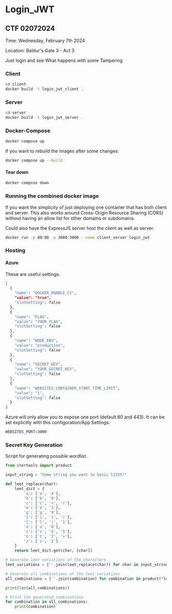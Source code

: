 # Login_JWT

## CTF 02072024

Time: Wednesday, February 7th 2024

Location:  Baldur's Gate 3 - Act 3

Just login and see What happens with some Tampering



### Client

```sh
cd client
docker build -t login_jwt_client .
```

### Server
```sh
cd server
docker build -t login_jwt_server .
```


### Docker-Compose

```sh
docker compose up
```

If you want to rebuild the images after some changes:
```sh
docker compose up --build
```

#### Tear down
```sh
docker compose down
```


### Running the combined docker image
If you want the simplicity of just deploying one container that has both client and server.  This also works around Cross-Origin Resource Sharing (CORS) without having an allow list for other domains or subdomains.

Could also have the ExpressJS server host the client as well as server.
```sh
docker run -p 80:80 -p 3000:3000 --name client_server login_jwt
```


### Hosting

#### Azure

These are useful settings:
```sh
[
  {
    "name": "DOCKER_ENABLE_CI",
    "value": "true",
    "slotSetting": false
  },
  {
    "name": "FLAG",
    "value": "YOUR_FLAG",
    "slotSetting": false
  },
  {
    "name": "NODE_ENV",
    "value": "production",
    "slotSetting": false
  },
  {
    "name": "SECRET_KEY",
    "value": "YOUR_SECRET_KEY",
    "slotSetting": false
  },
  {
    "name": "WEBSITES_CONTAINER_START_TIME_LIMIT",
    "value": "1",
    "slotSetting": false
  }
]
```

Azure will only allow you to expose one port (default 80 and 443).  It can be set explicitly with this configuration/App Settings:
```sh
WEBSITES_PORT=3000
```

### Secret Key Generation

Script for generating possible wordlist.
```python
from itertools import product

input_string = "Some string you want to basic l333t!"

def leet_replace(char):
    leet_dict = {
        'a': ['a', '4'],
        'b': ['b', '8'],
        'c': ['c', '<', '('],
        'e': ['e', '3'],
        'g': ['g', '9'],
        'i': ['i', '1', '!'],
        'l': ['l', '|', '1'],
        'o': ['o', '0'],
        's': ['s', '$', '5'],
        't': ['t', '7', '+'],
        'z': ['z', '2']
    }
    return leet_dict.get(char, [char])

# Generate leet variations of the characters
leet_variations = [''.join(leet_replace(char)) for char in input_string.lower()]

# Generate all combinations of the leet variations
all_combinations = [''.join(combination) for combination in product(*leet_variations)]

print(len(all_combinations))

# Print the generated combinations
for combination in all_combinations:
    print(combination)
```
